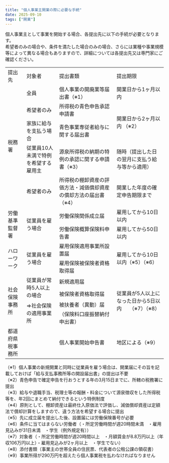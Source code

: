 ```yaml
---
title: "個人事業主開業の際に必要な手続"
date: 2025-09-10
tags: ["開業"]
---
```

個人事業主として事業を開始する場合、各提出先に以下の手続が必要となります。<br>
希望者のみの場合や、条件を満たした場合のみの場合、さらには業種や事業規模等によって異なる場合もありますので、詳細については各提出先又は専門家にご確認ください。
<table>
	<tr>
		<td>提出先</td>
		<td>対象者</td>
		<td>提出書類</td>
		<td>提出期限</td>
	</tr>
	<tr>
		<td rowspan="5">税務署</td>
		<td>全員</td>
		<td>個人事業の開廃業等届出書（※1）</td>
		<td>開業日から1ヶ月以内</td>
	</tr>
	<tr>
		<td>希望者のみ</td>
		<td>所得税の青色申告承認申請書</td>
		<td rowspan="2">開業日から2ヶ月以内 （※2）</td>
	</tr>
	<tr>
		<td>家族に給与を支払う場合</td>
		<td>青色事業専従者給与に関する届出書</td>
	</tr>
	<tr>
		<td>従業員10人未満で特例を希望する雇用主</td>
		<td>源泉所得税の納期の特例の承認に関する申請書（※3）</td>
		<td>随時（提出した日の翌月に支払う給与等から適用）</td>
	</tr>
	<tr>
		<td>希望者のみ</td>
		<td>所得税の棚卸資産の評価方法・減価償却資産の償却方法の届出書（※4）</td>
		<td>開業した年度の確定申告期限まで</td>
	</tr>
	<tr>
		<td rowspan="2">労働基準監督署</td>
		<td rowspan="2">従業員を雇う場合</td>
		<td>労働保険関係成立届</td>
		<td>雇用してから10日以内</td>
	</tr>
	<tr>
		<td>労働保険概算保険料申告書</td>
		<td>雇用してから50日以内</td>
	</tr>
	<tr>
		<td rowspan="2">ハローワーク</td>
		<td rowspan="2">従業員を雇う場合</td>
		<td>雇用保険適用事業所設置届</td>
		<td rowspan="2">雇用してから10日以内（※5）（※6）</td>
	</tr>
	<tr>
		<td>雇用保険被保険者資格取得届</td>
	</tr>
	<tr>
		<td rowspan="4">社会保険事務所</td>
		<td rowspan="2">従業員が常時5人以上の場合</td>
		<td>新規適用届</td>
		<td rowspan="4">従業員が5人以上になった日から5日以内　　（※7）（※8）</td>
	</tr>
	<tr>
		<td>被保険者資格取得届</td>
	</tr>
	<tr>
		<td rowspan="2">⇒社会保険の適用事業所</td>
		<td>被扶養者（異動）届</td>
	</tr>
	<tr>
		<td>（保険料口座振替納付申出書）</td>
	</tr>
	<tr>
		<td>都道府県税事務所</td>
		<td></td>
		<td>個人事業開始申告書</td>
		<td>地区による（※9）</td>
	</tr>
</table>

（※1）個人事業の新規開業と同時に従業員を雇う場合は、開業届にその旨を記載しておけば「給与支払事務所等の開設届出書」の提出は不要<br>
（※2）青色申告で確定申告を行おうとする年の3月15日までに、所轄の税務署に提出<br>
（※3）給与や退職手当、税理士等の報酬・料金について源泉徴収をした所得税等を、年2回にまとめて納付できるという特例制度<br>
（※4）原則として、棚卸資産は最終仕入原価法で評価し、減価償却資産は定額法で償却計算をしますので、違う方法を希望する場合に提出<br>
（※5）先に成立届を提出した後、設置届には労働保険番号が必要<br>
（※6）条件に当てはまらない労働者（・所定労働時間が週20時間未満　・雇用見込みが31日未満　・学生（例外規定有））<br>
（※7）対象者（・所定労働時間が週20時間以上　・月額賃金が8.8万円以上（年収106万円以上）・雇用見込みが2ヶ月以上　・学生でない）<br>
（※8）添付書類（事業主の世帯全員の住民票、代表者の公租公課の領収書）<br>
（※9）事業所得が290万円を超えたら個人事業税を払わなければなりません<br>
